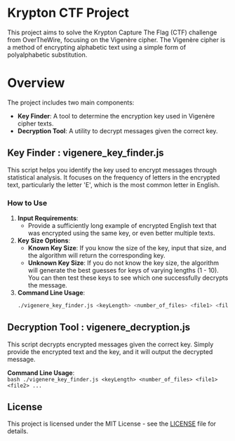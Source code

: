 # Krypton CTF Project

This project aims to solve the Krypton Capture The Flag (CTF) challenge from OverTheWire, focusing on the Vigenère cipher. The Vigenère cipher is a method of encrypting alphabetic text using a simple form of polyalphabetic substitution.

# Overview

The project includes two main components: 

- **Key Finder**: A tool to determine the encryption key used in Vigenère cipher texts.
- **Decryption Tool**: A utility to decrypt messages given the correct key.

## Key Finder : vigenere_key_finder.js

This script helps you identify the key used to encrypt messages through statistical analysis. It focuses on the frequency of letters in the encrypted text, particularly the letter 'E', which is the most common letter in English.

### How to Use

1. **Input Requirements**: 
   - Provide a sufficiently long example of encrypted English text that was encrypted using the same key, or even better multiple texts.
2. **Key Size Options**:
   - **Known Key Size**: If you know the size of the key, input that size, and the algorithm will return the corresponding key.
   - **Unknown Key Size**: If you do not know the key size, the algorithm will generate the best guesses for keys of varying lengths (1 - 10). You can then test these keys to see which one successfully decrypts the message.
3. **Command Line Usage**:
    ```bash
    ./vigenere_key_finder.js <keyLength> <number_of_files> <file1> <file2> ...'
    ```


## Decryption Tool : vigenere_decryption.js

This script decrypts encrypted messages given the correct key. Simply provide the encrypted text and the key, and it will output the decrypted message.

**Command Line Usage**:  
    ```bash
    ./vigenere_key_finder.js <keyLength> <number_of_files> <file1> <file2> ...
    ```

## License

This project is licensed under the MIT License - see the [LICENSE](LICENSE) file for details.
